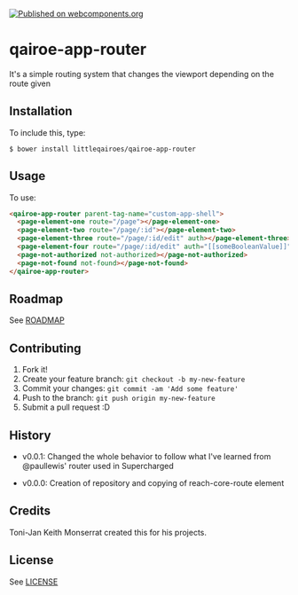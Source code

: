 [![Published on webcomponents.org](https://img.shields.io/badge/webcomponents.org-published-blue.svg)](https://github.com/littleqairoes/qairoe-app-router)
# qairoe-app-router

It's a simple routing system that changes the viewport depending on the route given

## Installation

To include this, type:

```
$ bower install littleqairoes/qairoe-app-router
```

## Usage

To use:

```html
<qairoe-app-router parent-tag-name="custom-app-shell">
  <page-element-one route="/page"></page-element-one>
  <page-element-two route="/page/:id"></page-element-two>
  <page-element-three route="/page/:id/edit" auth></page-element-three>
  <page-element-four route="/page/:id/edit" auth="[[someBooleanValue]]"></page-element-four>
  <page-not-authorized not-authorized></page-not-authorized>
  <page-not-found not-found></page-not-found>
</qairoe-app-router>
```

## Roadmap

See [ROADMAP](/ROADMAP.md)

## Contributing

1. Fork it!
2. Create your feature branch: `git checkout -b my-new-feature`
3. Commit your changes: `git commit -am 'Add some feature'`
4. Push to the branch: `git push origin my-new-feature`
5. Submit a pull request :D

## History

- v0.0.1: Changed the whole behavior to follow what I've learned from @paullewis' router used in Supercharged

- v0.0.0: Creation of repository and copying of reach-core-route element


## Credits

Toni-Jan Keith Monserrat created this for his projects.

## License

See [LICENSE](/LICENSE)